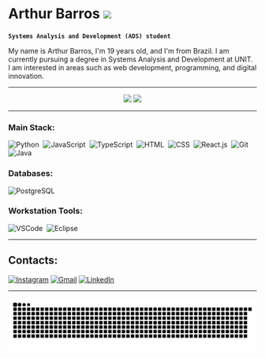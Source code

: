 # Arthur Barros <img src="https://media4.giphy.com/media/XYyxh0R1XilajMWB8X/giphy.gif?cid=6c09b952u1fsajwp9ray3a9p401r5tq47dqst8z9c6if0igu&ep=v1_internal_gif_by_id&rid=giphy.gif&ct=s" width="80">

**` Systems Analysis and Development (ADS) student `**

My name is Arthur Barros, I'm 19 years old, and I'm from Brazil. I am currently pursuing a degree in Systems Analysis and Development at UNIT. I am interested in areas such as web development, programming, and digital innovation.

---

<div align="center">
  <img height="180em" src="https://github-readme-stats.vercel.app/api?username=Arth1Droid&show_icons=true&theme=react&include_all_commits=true&count_private=true&cache_seconds=1800"/>
  <img height="180em" src="https://github-readme-stats.vercel.app/api/top-langs/?username=Arth1Droid&layout=compact&langs_count=8&theme=react&cache_seconds=1800"/>
</div>

---

### Main Stack:

![Python](https://img.shields.io/badge/Python-14354C?style=for-the-badge&logo=python&logoColor=white)&nbsp;
![JavaScript](https://img.shields.io/badge/JavaScript-F7DF1E?style=for-the-badge&logo=javascript&logoColor=black)&nbsp;
![TypeScript](https://img.shields.io/badge/TypeScript-007ACC?style=for-the-badge&logo=typescript&logoColor=white)&nbsp;
![HTML](https://img.shields.io/badge/HTML5-E34F26?style=for-the-badge&logo=html5&logoColor=white)&nbsp;
![CSS](https://img.shields.io/badge/CSS3-1572B6?style=for-the-badge&logo=css3&logoColor=white)&nbsp;
![React.js](https://img.shields.io/badge/React-20232A?style=for-the-badge&logo=react&logoColor=61DAFB)&nbsp;
![Git](https://img.shields.io/badge/GIT-E44C30?style=for-the-badge&logo=git&logoColor=white)&nbsp;
![Java](https://img.shields.io/badge/Java-007ACC?style=for-the-badge&logo=java&logoColor=white)&nbsp;

### Databases:

![PostgreSQL](https://img.shields.io/badge/PostgreSQL-316192?style=for-the-badge&logo=postgresql&logoColor=white)&nbsp;

### Workstation Tools:

![VSCode](https://img.shields.io/badge/vscode-4285F4?style=for-the-badge&logo=vscode&logoColor=white)&nbsp;
![Eclipse](https://img.shields.io/badge/eclipse-E44C30?style=for-the-badge&logo=eclipse&logoColor=white)&nbsp;

---

## Contacts:

[![Instagram](https://img.shields.io/badge/-Instagram-%23E4405F?style=for-the-badge&logo=instagram&logoColor=white)](https://www.instagram.com/arth_bb01?igsh=MXNjbW45aTk4MzJ3dQ==)
[![Gmail](https://img.shields.io/badge/-Gmail-%23333?style=for-the-badge&logo=gmail&logoColor=white)](mailto:barbosarthur7@gmail.com)
[![LinkedIn](https://img.shields.io/badge/-LinkedIn-%230077B5?style=for-the-badge&logo=linkedin&logoColor=white)](https://www.linkedin.com/in/arthur-barros-387099213/)

---

![snake gif](https://github.com/Arth1Droid/Arth1Droid/blob/output/github-snake-dark.svg)
